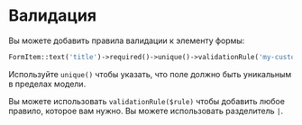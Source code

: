 # Валидация

Вы можете добавить правила валидации к элементу формы:

```php
FormItem::text('title')->required()->unique()->validationRule('my-custom-rule')
```

Используйте `unique()` чтобы указать, что поле должно быть уникальным в пределах модели.

Вы можете использовать `validationRule($rule)` чтобы добавить любое правило, которое вам нужно. Вы можете использовать разделитель `|`.
